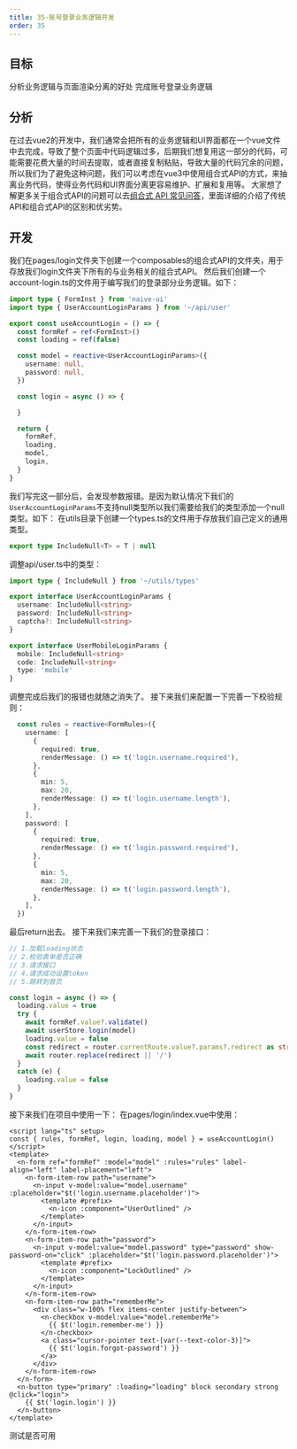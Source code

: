 ```yaml
---
title: 35-账号登录业务逻辑开发
order: 35
---
```


## 目标
分析业务逻辑与页面渲染分离的好处
完成账号登录业务逻辑

## 分析
在过去vue2的开发中，我们通常会把所有的业务逻辑和UI界面都在一个vue文件中去完成，导致了整个页面中代码逻辑过多，后期我们想复用这一部分的代码，可能需要花费大量的时间去提取，或者直接复制粘贴，导致大量的代码冗余的问题，所以我们为了避免这种问题，我们可以考虑在vue3中使用组合式API的方式，来抽离业务代码，使得业务代码和UI界面分离更容易维护、扩展和复用等。
大家想了解更多关于组合式API的问题可以去[组合式 API 常见问答](https://cn.vuejs.org/guide/extras/composition-api-faq.html)，里面详细的介绍了传统API和组合式API的区别和优劣势。
## 开发
我们在pages/login文件夹下创建一个composables的组合式API的文件夹，用于存放我们login文件夹下所有的与业务相关的组合式API。
然后我们创建一个account-login.ts的文件用于编写我们的登录部分业务逻辑。如下：

```typescript
import type { FormInst } from 'naive-ui'
import type { UserAccountLoginParams } from '~/api/user'

export const useAccountLogin = () => {
  const formRef = ref<FormInst>()
  const loading = ref(false)

  const model = reactive<UserAccountLoginParams>({
    username: null,
    password: null,
  })

  const login = async () => {

  }

  return {
    formRef,
    loading,
    model,
    login,
  }
}

```
我们写完这一部分后，会发现参数报错。是因为默认情况下我们的`UserAccountLoginParams`不支持null类型所以我们需要给我们的类型添加一个null类型。如下：
在utils目录下创建一个types.ts的文件用于存放我们自己定义的通用类型。
```typescript
export type IncludeNull<T> = T | null
```
调整api/user.ts中的类型：
```typescript
import type { IncludeNull } from '~/utils/types'

export interface UserAccountLoginParams {
  username: IncludeNull<string>
  password: IncludeNull<string>
  captcha?: IncludeNull<string>
}

export interface UserMobileLoginParams {
  mobile: IncludeNull<string>
  code: IncludeNull<string>
  type: 'mobile'
}
```
调整完成后我们的报错也就随之消失了。
接下来我们来配置一下完善一下校验规则：
```typescript
  const rules = reactive<FormRules>({
    username: [
      {
        required: true,
        renderMessage: () => t('login.username.required'),
      },
      {
        min: 5,
        max: 20,
        renderMessage: () => t('login.username.length'),
      },
    ],
    password: [
      {
        required: true,
        renderMessage: () => t('login.password.required'),
      },
      {
        min: 5,
        max: 20,
        renderMessage: () => t('login.password.length'),
      },
    ],
  })

```
最后return出去。
接下来我们来完善一下我们的登录接口：
```typescript
// 1.加载loading状态
// 2.校验表单是否正确
// 3.请求接口
// 4.请求成功设置token
// 5.跳转到首页

const login = async () => {
  loading.value = true
  try {
    await formRef.value?.validate()
    await userStore.login(model)
    loading.value = false
    const redirect = router.currentRoute.value?.params?.redirect as string
    await router.replace(redirect || '/')
  }
  catch (e) {
    loading.value = false
  }
}
```


接下来我们在项目中使用一下：
在pages/login/index.vue中使用：
```vue
<script lang="ts" setup>
const { rules, formRef, login, loading, model } = useAccountLogin()
</script>
<template>
  <n-form ref="formRef" :model="model" :rules="rules" label-align="left" label-placement="left">
    <n-form-item-row path="username">
      <n-input v-model:value="model.username" :placeholder="$t('login.username.placeholder')">
        <template #prefix>
          <n-icon :component="UserOutlined" />
        </template>
      </n-input>
    </n-form-item-row>
    <n-form-item-row path="password">
      <n-input v-model:value="model.password" type="password" show-password-on="click" :placeholder="$t('login.password.placeholder')">
        <template #prefix>
          <n-icon :component="LockOutlined" />
        </template>
      </n-input>
    </n-form-item-row>
    <n-form-item-row path="rememberMe">
      <div class="w-100% flex items-center justify-between">
        <n-checkbox v-model:value="model.rememberMe">
          {{ $t('login.remember-me') }}
        </n-checkbox>
        <a class="cursor-pointer text-[var(--text-color-3)]">
          {{ $t('login.forgot-password') }}
        </a>
      </div>
    </n-form-item-row>
  </n-form>
  <n-button type="primary" :loading="loading" block secondary strong @click="login">
    {{ $t('login.login') }}
  </n-button>
</template>

```
测试是否可用
